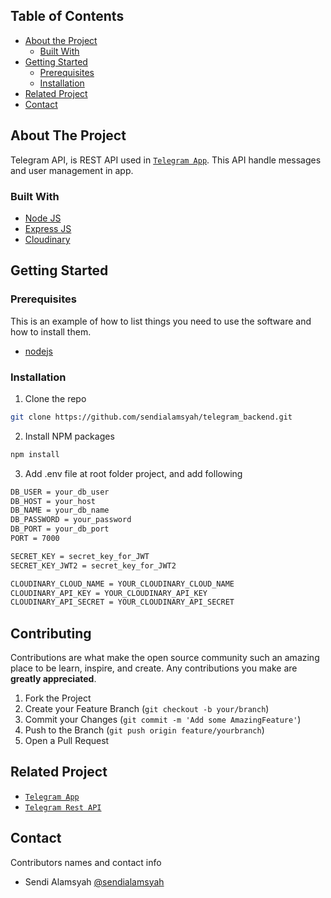 <!-- TABLE OF CONTENTS -->
## Table of Contents

* [About the Project](#about-the-project)
  * [Built With](#built-with)
* [Getting Started](#getting-started)
  * [Prerequisites](#prerequisites)
  * [Installation](#installation)
* [Related Project](#related-project-backend)
* [Contact](#contact)



<!-- ABOUT THE PROJECT -->
## About The Project


Telegram API, is REST API used in [`Telegram App`](https://telegram-chat-apps.vercel.app/). This API handle messages and user management in app. 

### Built With

* [Node JS](https://nodejs.org/en/docs/)
* [Express JS](https://expressjs.com/)
* [Cloudinary](https://cloudinary.com/)


<!-- GETTING STARTED -->
## Getting Started

### Prerequisites

This is an example of how to list things you need to use the software and how to install them.

* [nodejs](https://nodejs.org/en/download/)

### Installation

1. Clone the repo
```sh
git clone https://github.com/sendialamsyah/telegram_backend.git
```
2. Install NPM packages
```sh
npm install
```
3. Add .env file at root folder project, and add following
```sh
DB_USER = your_db_user
DB_HOST = your_host
DB_NAME = your_db_name
DB_PASSWORD = your_password
DB_PORT = your_db_port
PORT = 7000

SECRET_KEY = secret_key_for_JWT
SECRET_KEY_JWT2 = secret_key_for_JWT2

CLOUDINARY_CLOUD_NAME = YOUR_CLOUDINARY_CLOUD_NAME
CLOUDINARY_API_KEY = YOUR_CLOUDINARY_API_KEY 
CLOUDINARY_API_SECRET = YOUR_CLOUDINARY_API_SECRET

```




<!-- CONTRIBUTING -->
## Contributing

Contributions are what make the open source community such an amazing place to be learn, inspire, and create. Any contributions you make are **greatly appreciated**.

1. Fork the Project
2. Create your Feature Branch (`git checkout -b your/branch`)
3. Commit your Changes (`git commit -m 'Add some AmazingFeature'`)
4. Push to the Branch (`git push origin feature/yourbranch`)
5. Open a Pull Request



## Related Project
* [`Telegram App`](https://telegram-chat-apps.vercel.app/)
* [`Telegram Rest API`](https://telegram-chat-apps.herokuapp.com/)


<!-- CONTACT -->
## Contact

Contributors names and contact info

* Sendi Alamsyah [@sendialamsyah](https://github.com/sendialamsyah)